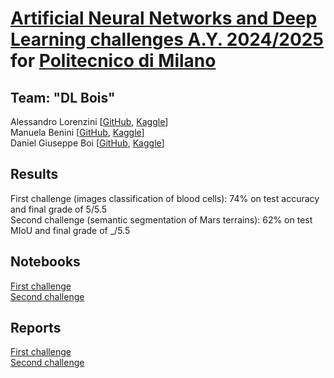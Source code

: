 # [Artificial Neural Networks and Deep Learning challenges A.Y. 2024/2025](https://www4.ceda.polimi.it/manifesti/manifesti/controller/ManifestoPublic.do?EVN_DETTAGLIO_RIGA_MANIFESTO=evento&aa=2024&k_cf=225&k_corso_la=487&k_indir=MQE&codDescr=054307&lang=IT&semestre=1&idGruppo=5018&idRiga=311143) for [**Politecnico di Milano**]
## Team: "DL Bois"
Alessandro Lorenzini [[GitHub](https://github.com/alelore6), [Kaggle](https://www.kaggle.com/alelore6)] <br>
Manuela Benini [[GitHub](https://github.com/manubenni), [Kaggle](https://www.kaggle.com/nunu02)] <br>
Daniel Giuseppe Boi [[GitHub](https://github.com/Dany02sw), [Kaggle](https://www.kaggle.com/danielboi)] <br>

## Results
First challenge (images classification of blood cells): 74% on test accuracy and final grade of 5/5.5 <br>
Second challenge (semantic segmentation of Mars terrains): 62% on test MIoU and final grade of _/5.5

## Notebooks
[First challenge](Challenge%201) <br>
[Second challenge](Challenge%202) <br>
## Reports
[First challenge](Challenge%201/report.pdf) <br>
[Second challenge](Challenge%202/report.pdf) <br>

[**Politecnico di Milano**]: https://www.polimi.it/
